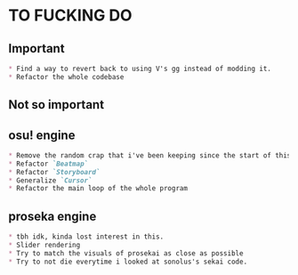 # TO FUCKING DO

## Important

```md
* Find a way to revert back to using V's gg instead of modding it.
* Refactor the whole codebase
```

## Not so important

## osu! engine

```md
* Remove the random crap that i've been keeping since the start of this project
* Refactor `Beatmap`
* Refactor `Storyboard`
* Generalize `Cursor`
* Refactor the main loop of the whole program
```

## proseka engine

```md
* tbh idk, kinda lost interest in this.
* Slider rendering
* Try to match the visuals of prosekai as close as possible
* Try to not die everytime i looked at sonolus's sekai code.
```

